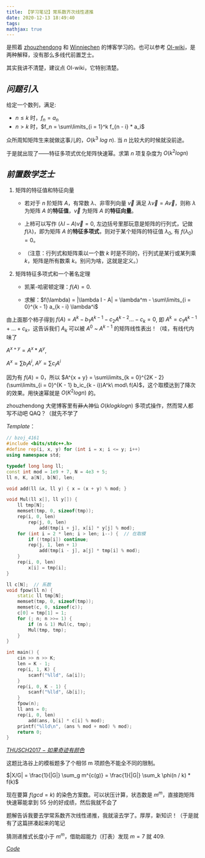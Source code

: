 ```yaml
---
title: 【学习笔记】常系数齐次线性递推
date: 2020-12-13 18:49:40
tags: 
mathjax: true
---
```


是照着 [zhouzhendong](https://www.cnblogs.com/zhouzhendong/p/Cayley-Hamilton.html) 和 [Winniechen](https://www.cnblogs.com/Winniechen/p/10246295.html) 的博客学习的。也可以参考 [OI-wiki](https://oi-wiki.org/math/linear-recurrence/)，是两种解释，没有那么多线代前置芝士。

其实我讲不清楚，建议点 OI-wiki，它特别清楚。

## $问题引入$

给定一个数列，满足:
* $n \leq k$ 时，$f_n = a_n$
* $n > k$ 时，$f_n = \sum\limits_{i = 1}^k f_{n - i} * a_i$

众所周知矩阵生来就做这事儿的，$O(k^3\ log\ n)$. 当 $n$ 比较大的时候就没前途。

于是就出现了——特征多项式优化矩阵快速幂。求第 $n$ 项复杂度为 $O(k^2 log n)$

## $前置数学芝士$

1. 矩阵的特征值和特征向量
    * 若对于 $n$ 阶矩阵 $A$，有常数 $\lambda$、非零列向量 $\vec{v}$ 满足 $\lambda \vec{v} = A \vec{v}$，则称 $\lambda$ 为矩阵 $A$ 的**特征值**，$\vec{v}$ 为矩阵 $A$ 的**特征向量**。

    * 上柿可以写作 $(\lambda I - A)\vec{v} = 0$, 左边括号里那玩意是矩阵的行列式，记做 $f(\lambda)$，即为矩阵 $A$ 的**特征多项式**，则对于某个矩阵的特征值 $\lambda_0$, 有 $f(\lambda_0) = 0$。

    * （注意：行列式和矩阵乘以一个数 $k$ 时是不同的，行列式是某行或某列乘 $k$，矩阵是所有数乘 $k$。别问为啥，这就是定义。）

2. 矩阵特征多项式和一个著名定理
    * 凯莱-哈密顿定理：$f(A) = 0$.

    * 求解：$f(\lambda) = |\lambda I - A| = \lambda^m - \sum\limits_{i = 0}^{k - 1} a_{k - i} \lambda^i$

由上面那个柿子得到 $f(A) = A^k - b_1A^{k - 1} - c_2A^{k - 2}  ... - c_k = 0$, 即 $A^k = c_1A^{k - 1} + ... + c_k$，这告诉我们 $A_k$ 可以被 $A^0$ ~ $A^{k - 1}$ 的矩阵线性表出！（哇，有线代内味了

$A^{x + y} = A^x * A^y$,

$A^x = \sum b_i A^i$, $A^y = \sum c_i A^i$

因为有 $f(A) = 0$，所以 $A^{x + y} = \sum\limits_{k = 0}^{2K - 2} (\sum\limits_{i = 0}^{K - 1} b_ic_{k - i})A^k\ mod\ f(A)$，这个取模达到了降次的效果。用快速幂就是 $O(K^2 logn)$ 的。

zhouzhendong 大佬博客里有~~非人~~神仙 $O(klogklogn)$ 多项式操作，然而常人都写不动吧 QAQ？（就先不学了

$Template$：
``` c++
// bzoj_4161
#include <bits/stdc++.h>
#define rep(i, x, y) for (int i = x; i <= y; i++)
using namespace std;

typedef long long ll;
const int mod = 1e9 + 7, N = 4e3 + 5;
ll n, K, a[N], b[N], len;

void add(ll &x, ll y) { x = (x + y) % mod; }

void Mul(ll x[], ll y[]) {
    ll tmp[N];
    memset(tmp, 0, sizeof(tmp));
    rep(i, 0, len)
        rep(j, 0, len)
            add(tmp[i + j], x[i] * y[j] % mod);
    for (int i = 2 * len; i > len; i--) {  // 在取模
        if (!tmp[i]) continue;
        rep(j, 1, len + 1)
            add(tmp[i - j], a[j] * tmp[i] % mod);
    }
    rep(i, 0, len)
        x[i] = tmp[i];
}

ll c[N];  // 系数
void fpow(ll n) {
    static ll tmp[N];
    memset(tmp, 0, sizeof(tmp));
    memset(c, 0, sizeof(c));
    c[0] = tmp[1] = 1;
    for (; n; n >>= 1) {
        if (n & 1) Mul(c, tmp);
        Mul(tmp, tmp);
    }
}

int main() {
    cin >> n >> K;
    len = K - 1;
    rep(i, 1, K) {
        scanf("%lld", &a[i]);
    }
    rep(i, 0, K - 1) {
        scanf("%lld", &b[i]);
    }
    fpow(n);
    ll ans = 0;
    rep(i, 0, len)
        add(ans, b[i] * c[i] % mod);
    printf("%lld\n", (ans % mod + mod) % mod);
    return 0;
}
```

[$THUSCH2017-如果奇迹有颜色$](https://loj.ac/p/2981)

这题比洛谷上的模板题多了个相邻 m 项颜色不能全不同的限制。

$|X/G| = \frac{1}{|G|} \sum_g m^{c(g)} = \frac{1}{|G|} \sum_k \phi(n / k) * f(k)$

现在要算 $f(gcd = k)$ 的染色方案数。可以状压计算，状态数是 $m^{m}$，直接跑矩阵快速幂能拿到 $55$ 分的好成绩，然后我就不会了

题解告诉我要去学常系数齐次线性递推，我就滚去学了。厚厚，新知识！（于是就有了这篇拼凑起来的笔记

猜测递推式长度小于 $m^{m}$，借助超能力（打表）发现 $m = 7$ 就 $409$.

[$Code$](https://loj.ac/s/1012066)